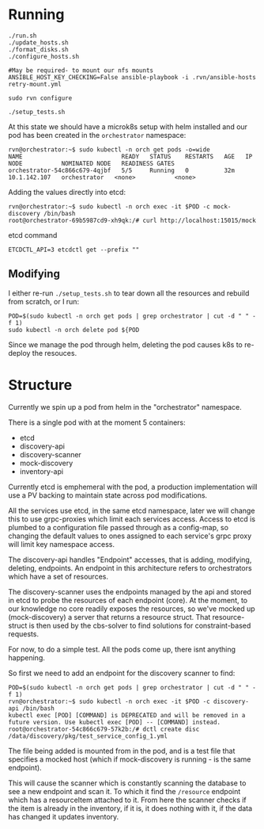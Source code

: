 # Running

```
./run.sh
./update_hosts.sh
./format_disks.sh
./configure_hosts.sh

#May be required- to mount our nfs mounts
ANSIBLE_HOST_KEY_CHECKING=False ansible-playbook -i .rvn/ansible-hosts retry-mount.yml

sudo rvn configure

./setup_tests.sh
```

At this state we should have a microk8s setup with helm installed and our pod has been created in the `orchestrator` namespace:

```
rvn@orchestrator:~$ sudo kubectl -n orch get pods -o=wide
NAME                            READY   STATUS    RESTARTS   AGE   IP             NODE           NOMINATED NODE   READINESS GATES
orchestrator-54c866c679-4qjbf   5/5     Running   0          32m   10.1.142.107   orchestrator   <none>           <none>
```

Adding the values directly into etcd:
```
rvn@orchestrator:~$ sudo kubectl -n orch exec -it $POD -c mock-discovery /bin/bash 
root@orchestrator-69b5987cd9-xh9qk:/# curl http://localhost:15015/mock
```

etcd command
```
ETCDCTL_API=3 etcdctl get --prefix ""
```

## Modifying

I either re-run `./setup_tests.sh` to tear down all the resources and rebuild from scratch, or I run:

```
POD=$(sudo kubectl -n orch get pods | grep orchestrator | cut -d " " -f 1)
sudo kubectl -n orch delete pod ${POD
```

Since we manage the pod through helm, deleting the pod causes k8s to re-deploy the resouces.

# Structure

Currently we spin up a pod from helm in the "orchestrator" namespace.

There is a single pod with at the moment 5 containers:

* etcd
* discovery-api
* discovery-scanner
* mock-discovery
* inventory-api

Currently etcd is emphemeral with the pod, a production implementation will use a PV backing to maintain state across pod modifications.

All the services use etcd, in the same etcd namespace, later we will change this to use grpc-proxies which limit each services access.  Access to etcd is plumbed to a configuration file passed through as a config-map, so changing the default values to ones assigned to each service's grpc proxy will limit key namespace access.

The discovery-api handles "Endpoint" accesses, that is adding, modifying, deleting, endpoints.  An endpoint in this architecture refers to orchestrators which have a set of resources.

The discovery-scanner uses the endpoints managed by the api and stored in etcd to probe the resources of each endpoint (core).  At the moment, to our knowledge no core readily exposes the resources, so we've mocked up (mock-discovery) a server that returns a resource struct.  That resource-struct is then used by the cbs-solver to find solutions for constraint-based requests.


For now, to do a simple test.  All the pods come up, there isnt anything happening.

So first we need to add an endpoint for the discovery scanner to find:

```
POD=$(sudo kubectl -n orch get pods | grep orchestrator | cut -d " " -f 1)
rvn@orchestrator:~$ sudo kubectl -n orch exec -it $POD -c discovery-api /bin/bash
kubectl exec [POD] [COMMAND] is DEPRECATED and will be removed in a future version. Use kubectl exec [POD] -- [COMMAND] instead.
root@orchestrator-54c866c679-57k2b:/# dctl create disc /data/discovery/pkg/test_service_config_1.yml
```

The file being added is mounted from in the pod, and is a test file that specifies a mocked host (which if mock-discovery is running - is the same endpoint).

This will cause the scanner which is constantly scanning the database to see a new endpoint and scan it.  To which it find the `/resource` endpoint which has a resourceItem attached to it.  From here the scanner checks if the item is already in the inventory, if it is, it does nothing with it, if the data has changed it updates inventory.
